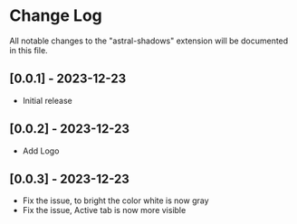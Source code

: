 # Change Log

All notable changes to the "astral-shadows" extension will be documented in this file.

## [0.0.1] - 2023-12-23
- Initial release

## [0.0.2] - 2023-12-23
- Add Logo

## [0.0.3] - 2023-12-23
- Fix the issue, to bright the color white is now gray
- Fix the issue, Active tab is now more visible
